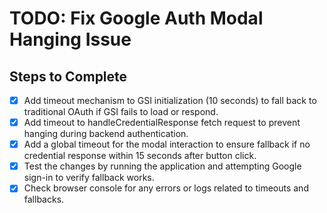 # TODO: Fix Google Auth Modal Hanging Issue

## Steps to Complete

- [x] Add timeout mechanism to GSI initialization (10 seconds) to fall back to traditional OAuth if GSI fails to load or respond.
- [x] Add timeout to handleCredentialResponse fetch request to prevent hanging during backend authentication.
- [x] Add a global timeout for the modal interaction to ensure fallback if no credential response within 15 seconds after button click.
- [x] Test the changes by running the application and attempting Google sign-in to verify fallback works.
- [x] Check browser console for any errors or logs related to timeouts and fallbacks.
